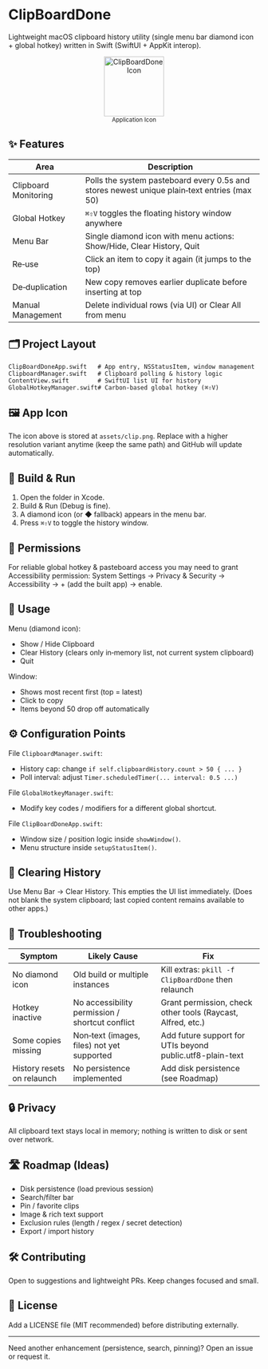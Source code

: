 # ClipBoardDone

Lightweight macOS clipboard history utility (single menu bar diamond icon + global hotkey) written in Swift (SwiftUI + AppKit interop).

<div align="center">
  <img src="assets/clip.png" alt="ClipBoardDone Icon" width="120" height="120" />
  <br/>
  <sub>Application Icon</sub>
</div>

## ✨ Features
| Area | Description |
|------|-------------|
| Clipboard Monitoring | Polls the system pasteboard every 0.5s and stores newest unique plain‑text entries (max 50) |
| Global Hotkey | `⌘⇧V` toggles the floating history window anywhere |
| Menu Bar | Single diamond icon with menu actions: Show/Hide, Clear History, Quit |
| Re‑use | Click an item to copy it again (it jumps to the top) |
| De‑duplication | New copy removes earlier duplicate before inserting at top |
| Manual Management | Delete individual rows (via UI) or Clear All from menu |

## 🗂 Project Layout
```
ClipBoardDoneApp.swift   # App entry, NSStatusItem, window management
ClipboardManager.swift   # Clipboard polling & history logic
ContentView.swift        # SwiftUI list UI for history
GlobalHotkeyManager.swift# Carbon-based global hotkey (⌘⇧V)
```

## 🖼 App Icon
The icon above is stored at `assets/clip.png`. Replace with a higher resolution variant anytime (keep the same path) and GitHub will update automatically.

## 🚀 Build & Run
1. Open the folder in Xcode.
2. Build & Run (Debug is fine).
3. A diamond icon (or ◆ fallback) appears in the menu bar.
4. Press `⌘⇧V` to toggle the history window.

## 🔑 Permissions
For reliable global hotkey & pasteboard access you may need to grant Accessibility permission:
System Settings → Privacy & Security → Accessibility → + (add the built app) → enable.

## 🧰 Usage
Menu (diamond icon):
- Show / Hide Clipboard
- Clear History (clears only in‑memory list, not current system clipboard)
- Quit

Window:
- Shows most recent first (top = latest)
- Click to copy
- Items beyond 50 drop off automatically

## ⚙️ Configuration Points
File `ClipboardManager.swift`:
- History cap: change `if self.clipboardHistory.count > 50 { ... }`
- Poll interval: adjust `Timer.scheduledTimer(... interval: 0.5 ...)`

File `GlobalHotkeyManager.swift`:
- Modify key codes / modifiers for a different global shortcut.

File `ClipBoardDoneApp.swift`:
- Window size / position logic inside `showWindow()`.
- Menu structure inside `setupStatusItem()`.

## 🧹 Clearing History
Use Menu Bar → Clear History. This empties the UI list immediately. (Does not blank the system clipboard; last copied content remains available to other apps.)

## 🧪 Troubleshooting
| Symptom | Likely Cause | Fix |
|---------|--------------|-----|
| No diamond icon | Old build or multiple instances | Kill extras: `pkill -f ClipBoardDone` then relaunch |
| Hotkey inactive | No accessibility permission / shortcut conflict | Grant permission, check other tools (Raycast, Alfred, etc.) |
| Some copies missing | Non‑text (images, files) not yet supported | Add future support for UTIs beyond public.utf8-plain-text |
| History resets on relaunch | No persistence implemented | Add disk persistence (see Roadmap) |

## 🔒 Privacy
All clipboard text stays local in memory; nothing is written to disk or sent over network.

## 🛣 Roadmap (Ideas)
- Disk persistence (load previous session)
- Search/filter bar
- Pin / favorite clips
- Image & rich text support
- Exclusion rules (length / regex / secret detection)
- Export / import history

## 🛠 Contributing
Open to suggestions and lightweight PRs. Keep changes focused and small.

## 📄 License
Add a LICENSE file (MIT recommended) before distributing externally.

---
Need another enhancement (persistence, search, pinning)? Open an issue or request it.
